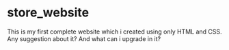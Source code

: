 # store_website
This is my first complete website which i created using only HTML and CSS. Any suggestion about it? And what can i upgrade in it?
